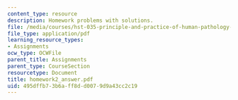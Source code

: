 ```yaml
---
content_type: resource
description: Homework problems with solutions.
file: /media/courses/hst-035-principle-and-practice-of-human-pathology-spring-2003/495dffb73b6aff8dd0079d9a43cc2c19_homework2_answer.pdf
file_type: application/pdf
learning_resource_types:
- Assignments
ocw_type: OCWFile
parent_title: Assignments
parent_type: CourseSection
resourcetype: Document
title: homework2_answer.pdf
uid: 495dffb7-3b6a-ff8d-d007-9d9a43cc2c19
---
```

